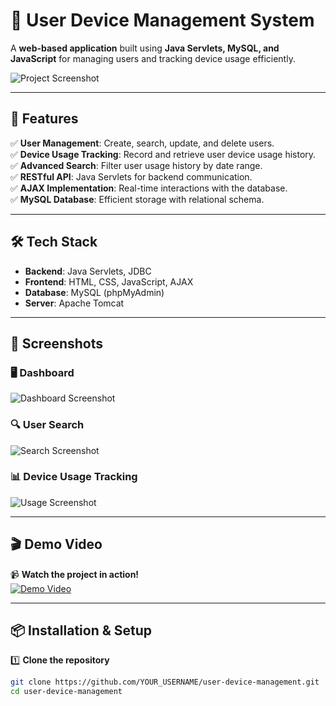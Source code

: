 # 📱 User Device Management System  

A **web-based application** built using **Java Servlets, MySQL, and JavaScript** for managing users and tracking device usage efficiently.  

![Project Screenshot](https://via.placeholder.com/800x400.png?text=User+Device+Management+System)  

---

## 🚀 Features  

✅ **User Management**: Create, search, update, and delete users.  
✅ **Device Usage Tracking**: Record and retrieve user device usage history.  
✅ **Advanced Search**: Filter user usage history by date range.  
✅ **RESTful API**: Java Servlets for backend communication.  
✅ **AJAX Implementation**: Real-time interactions with the database.  
✅ **MySQL Database**: Efficient storage with relational schema.  

---

## 🛠️ Tech Stack  

- **Backend**: Java Servlets, JDBC  
- **Frontend**: HTML, CSS, JavaScript, AJAX  
- **Database**: MySQL (phpMyAdmin)  
- **Server**: Apache Tomcat  

---

## 📸 Screenshots  

### 🖥️ **Dashboard**  
![Dashboard Screenshot](https://via.placeholder.com/800x400.png?text=Dashboard+View)  

### 🔍 **User Search**  
![Search Screenshot](https://via.placeholder.com/800x400.png?text=Search+User+Feature)  

### 📊 **Device Usage Tracking**  
![Usage Screenshot](https://via.placeholder.com/800x400.png?text=Device+Usage+History)  

---

## 🎬 Demo Video  

📹 **Watch the project in action!**  
[![Demo Video](https://img.youtube.com/vi/YOUR_VIDEO_ID/0.jpg)](https://www.youtube.com/watch?v=YOUR_VIDEO_ID)  

---

## 📦 Installation & Setup  

1️⃣ **Clone the repository**  
```bash
git clone https://github.com/YOUR_USERNAME/user-device-management.git
cd user-device-management
